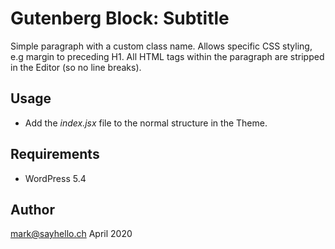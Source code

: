# Gutenberg Block: Subtitle

Simple paragraph with a custom class name. Allows specific CSS styling, e.g 
margin to preceding H1. All HTML tags within the paragraph are stripped in 
the Editor (so no line breaks).

## Usage

- Add the _index.jsx_ file to the normal structure in the Theme.

## Requirements

* WordPress 5.4

## Author

mark@sayhello.ch April 2020
